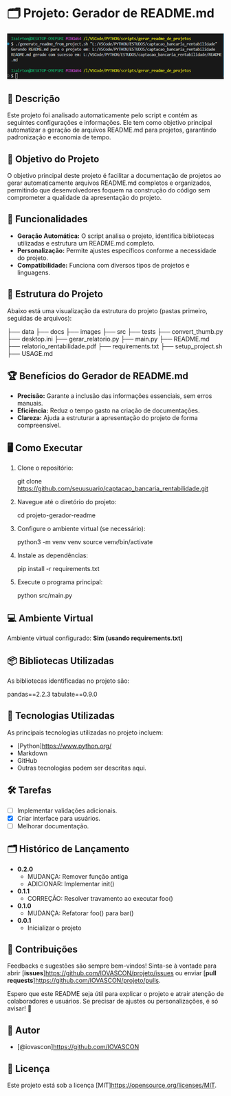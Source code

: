 # 🗂️ Projeto: Gerador de README.md

![Execução do Script](executando_script.PNG)

## 📝 Descrição

Este projeto foi analisado automaticamente pelo script e contém as seguintes configurações e informações.
Ele tem como objetivo principal automatizar a geração de arquivos README.md para projetos, garantindo padronização
e economia de tempo.

## 🎯 Objetivo do Projeto

O objetivo principal deste projeto é facilitar a documentação de projetos ao gerar automaticamente arquivos
README.md completos e organizados, permitindo que desenvolvedores foquem na construção do código sem comprometer
a qualidade da apresentação do projeto.

## 🚀 Funcionalidades

- **Geração Automática:** O script analisa o projeto, identifica bibliotecas utilizadas e estrutura um README.md completo.
- **Personalização:** Permite ajustes específicos conforme a necessidade do projeto.
- **Compatibilidade:** Funciona com diversos tipos de projetos e linguagens.

## 📂 Estrutura do Projeto

Abaixo está uma visualização da estrutura do projeto (pastas primeiro, seguidas de arquivos):

├── data
├── docs
├── images
├── src
├── tests
├── convert_thumb.py
├── desktop.ini
├── gerar_relatorio.py
├── main.py
├── README.md
├── relatorio_rentabilidade.pdf
├── requirements.txt
├── setup_project.sh
├── USAGE.md

## 🏆 Benefícios do Gerador de README.md

- **Precisão:** Garante a inclusão das informações essenciais, sem erros manuais.
- **Eficiência:** Reduz o tempo gasto na criação de documentações.
- **Clareza:** Ajuda a estruturar a apresentação do projeto de forma compreensível.

## 🖥️ Como Executar

1. Clone o repositório:

   git clone <https://github.com/seuusuario/captacao_bancaria_rentabilidade.git>

2. Navegue até o diretório do projeto:

   cd projeto-gerador-readme

3. Configure o ambiente virtual (se necessário):

   python3 -m venv venv
   source venv/bin/activate

4. Instale as dependências:

   pip install -r requirements.txt

5. Execute o programa principal:

   python src/main.py

## 💻 Ambiente Virtual

Ambiente virtual configurado: **Sim (usando requirements.txt)**

## 📦 Bibliotecas Utilizadas

As bibliotecas identificadas no projeto são:

pandas==2.2.3
tabulate==0.9.0

## 🚀 Tecnologias Utilizadas

As principais tecnologias utilizadas no projeto incluem:

- [Python]<https://www.python.org/>
- Markdown
- GitHub
- Outras tecnologias podem ser descritas aqui.

## 🛠️ Tarefas

- [ ] Implementar validações adicionais.
- [x] Criar interface para usuários.
- [ ] Melhorar documentação.

## 🗂️ Histórico de Lançamento

- **0.2.0**
  - MUDANÇA: Remover função antiga
  - ADICIONAR: Implementar init()
- **0.1.1**
  - CORREÇÃO: Resolver travamento ao executar foo()
- **0.1.0**
  - MUDANÇA: Refatorar foo() para bar()
- **0.0.1**
  - Inicializar o projeto

## 🤝 Contribuições

Feedbacks e sugestões são sempre bem-vindos! Sinta-se à vontade para abrir [**issues**]<https://github.com/IOVASCON/projeto/issues> ou enviar [**pull requests**]<https://github.com/IOVASCON/projeto/pulls>.

Espero que este README seja útil para explicar o projeto e atrair atenção de colaboradores e usuários. Se precisar de ajustes ou personalizações, é só avisar! 🚀

## 👥 Autor

- [@iovascon]<https://github.com/IOVASCON>

## 📜 Licença

Este projeto está sob a licença [MIT]<https://opensource.org/licenses/MIT>.
